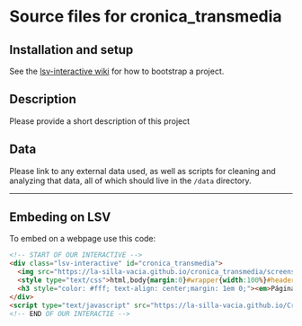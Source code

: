 Source files for cronica_transmedia
=====

## Installation and setup

See the [lsv-interactive wiki](https://github.com/La-Silla-Vacia/lsv-interactive/wiki) for how to bootstrap a project.

## Description

Please provide a short description of this project

## Data
Please link to any external data used, as well as scripts for cleaning and analyzing that data, all of which should live in the `/data` directory.

---

## Embeding on LSV
To embed on a webpage use this code:
```html
<!-- START OF OUR INTERACTIVE -->
<div class="lsv-interactive" id="cronica_transmedia">
  <img src="https://la-silla-vacia.github.io/cronica_transmedia/screenshot.jpg" class="screenshot" style="width:100%;">
  <style type="text/css">html,body{margin:0}#wrapper{width:100%}#header,#footer,#footer .row{margin:0 auto;position:relative;z-index:10}.article-full{background-color:#000;padding:0;width:100%}.info-author,.author{position:absolute}.article-main-body .author{display:block;position:absolute;z-index:40;width:100%;background:rgba(25,25,25,.4);top:0;margin-top:0;padding:0 1em}.article-sidebar.col-md-4.col-lg-3,.article-meta,.article-main-body .img-container{display:none}.field-item>p,.img-container{max-width:713px}.article-main-body{padding:0;margin:0}.article-main-body>.col-sm-12,.links.list-inline,.article-main-body>p{display:none}.tabs{position:absolute;z-index:1;width:100%}.alert-block{position:absolute;z-index:1;right:1em}#comments{max-width:1000px;margin:0 auto;float:none}#content{background:#fff}.article-content.col-md-8,.news{margin:0;padding:0;width:100%;}</style>
  <h3 style="color: #fff; text-align: center;margin: 1em 0;"><em>Página está siendo cargada...</em>
</div>
<script type="text/javascript" src="https://la-silla-vacia.github.io/Cronica-gallo/script.js"></script>
<!-- END OF OUR INTERACTIE -->
```